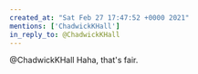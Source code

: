 ```yaml
---
created_at: "Sat Feb 27 17:47:52 +0000 2021"
mentions: ['ChadwickKHall']
in_reply_to: @ChadwickKHall
---
```


@ChadwickKHall Haha, that's fair.